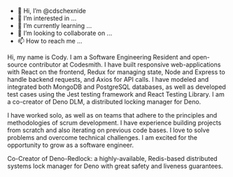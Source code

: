 - 👋 Hi, I’m @cdschexnide
- 👀 I’m interested in ...
- 🌱 I’m currently learning ...
- 💞️ I’m looking to collaborate on ...
- 📫 How to reach me ...

<!---
cdschexnide/cdschexnide is a ✨ special ✨ repository because its `README.md` (this file) appears on your GitHub profile.
You can click the Preview link to take a look at your changes.
--->
Hi, my name is Cody. I am a Software Engineering Resident and open-source contributor at Codesmith. I have built responsive web-applications with React on the frontend, Redux for managing state, Node and Express to handle backend requests, and Axios for API calls. I have modeled and integrated both MongoDB and PostgreSQL databases, as well as developed test cases using the Jest testing framework and React Testing Library. I am a co-creator of Deno DLM, a distributed locking manager for Deno. 

I have worked solo, as well as on teams that adhere to the principles and methodologies of scrum development. I have experience building projects from scratch and also iterating on previous code bases. I love to solve problems and overcome technical challenges. I am excited for the opportunity to grow as a software engineer.

Co-Creator of Deno-Redlock: a highly-available, Redis-based distributed systems lock manager for Deno with great safety and liveness guarantees.

